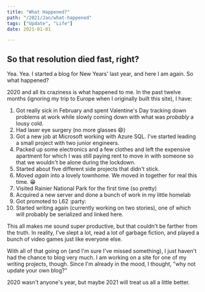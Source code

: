 ```yaml
---
title: "What Happened?"
path: "/2021/Jan/what-happened"
tags: ["Update", "Life"]
date: 2021-01-01

---
```


## So that resolution died fast, right?

Yea. Yea. I started a blog for New Years' last year, and here I am again. So what happened?

2020 and all its craziness is what happened to me. In the past twelve months (ignoring my trip to Europe when I originally built this site), I have:

1. Got really sick in February and spent Valentine's Day tracking down problems at work while slowly coming down with what was *probably* a lousy cold.
2. Had laser eye surgery (no more glasses :smile:)
3. Got a new job at Microsoft working with Azure SQL. I've started leading a small project with two junior engineers. 
4. Packed up some electronics and a few clothes and left the expensive apartment for which I was still paying rent to move in with someone so that we wouldn't be alone during the lockdown.
5. Started about five different side projects that didn't stick. 
6. Moved *again* into a lovely townhome. We moved in together for real this time. :grin:
7. Visited Rainier National Park for the first time (so pretty)
8. Acquired a new server and done a bunch of work in my little homelab
9. Got promoted to L62 :party:
10. Started writing again (currently working on two stories), one of which will probably be serialized and linked here. 

This all makes me sound super productive, but that couldn't be farther from the truth. In reality, I've slept a lot, read a lot of garbage fiction, and played a bunch of video games just like everyone else. 

With all of that going on (and I'm sure I've missed something), I just haven't had the chance to blog very much. I am working on a site for one of my writing projects, though. Since I'm already in the mood, I thought, "why not update your own blog?"




2020 wasn't anyone's year, but maybe 2021 will treat us all a little better.